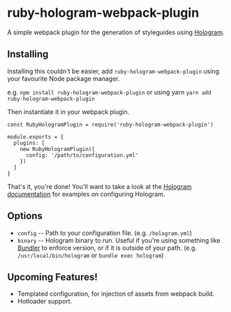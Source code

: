 # ruby-hologram-webpack-plugin

A simple webpack plugin for the generation of styleguides using [Hologram](https://trulia.github.io/hologram/).


## Installing 

Installing this couldn't be easier, add `ruby-hologram-webpack-plugin` using your favourite Node package manager.

e.g. `npm install ruby-hologram-webpack-plugin`
or using yarn `yarn add ruby-hologram-webpack-plugin`


Then instantiate it in your webpack plugin.

```
const RubyHologramPlugin = require('ruby-hologram-webpack-plugin')

module.exports = {
  plugins: [
    new RubyHologramPlugin({
      config: '/path/to/configuration.yml'
    })
  ]
}
```

That's it, you're done!  You'll want to take a look at the [Hologram documentation](https://github.com/trulia/hologram#details) for examples on configuring Hologram.

## Options

- `config` -- Path to your configuration file. (e.g. `/hologram.yml`)
- `binary` -- Hologram binary to run.  Useful if you're using something like [Bundler](http://bundler.io/) to enforce version, or if it is outside of your path. (e.g. `/usr/local/bin/hologram` or `bundle exec hologram`)


## Upcoming Features!

- Templated configuration, for injection of assets from webpack build.
- Hotloader support.
